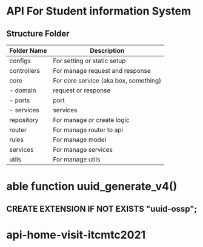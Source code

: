 # API For Student information System

## Structure Folder

| Folder Name | Description                           |
| ----------- | ------------------------------------- |
| configs     | For setting or static setup           |
| controllers | For manage request and response       |
| core        | For core service (aka box, something) |
| - domain    | request or response                   |
| - ports     | port                                  |
| - services  | services                              |
| repository  | For manage or create logic            |
| router      | For manage router to api              |
| rules       | For manage model                      |
| services    | For manage services                   |
| utils       | For manage utils                      |

# able function uuid_generate_v4()

## CREATE EXTENSION IF NOT EXISTS "uuid-ossp";
# api-home-visit-itcmtc2021
